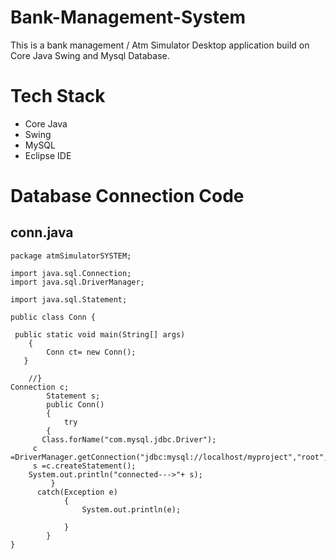 # Bank-Management-System
This is a bank management / Atm Simulator Desktop application build on Core Java Swing and Mysql Database.

# Tech Stack

- Core Java 
- Swing 
- MySQL
- Eclipse IDE


# Database Connection Code 
## conn.java

```
package atmSimulatorSYSTEM;

import java.sql.Connection;
import java.sql.DriverManager;
 
import java.sql.Statement;

public class Conn {
	
 public static void main(String[] args)
    {
	   	Conn ct= new Conn();
   }
	
	//}
Connection c;
	    Statement s;
	    public Conn()
	    {  
	    	try
	  	{  
	   Class.forName("com.mysql.jdbc.Driver"); 
	 c =DriverManager.getConnection("jdbc:mysql://localhost/myproject","root","");    
	 s =c.createStatement();  
	System.out.println("connected--->"+ s);
	     }
	  catch(Exception e)
	    	{ 
	            System.out.println(e);
	            
	        }  
	    }
}


```

